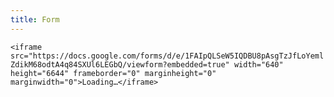 ```yaml
---
title: Form
---
```

`<iframe src="https://docs.google.com/forms/d/e/1FAIpQLSeW5IQDBU8pAsgTzJfLoYemlZdikM68odtA4q84SXUl6LEGbQ/viewform?embedded=true" width="640" height="6644" frameborder="0" marginheight="0" marginwidth="0">Loading…</iframe>`